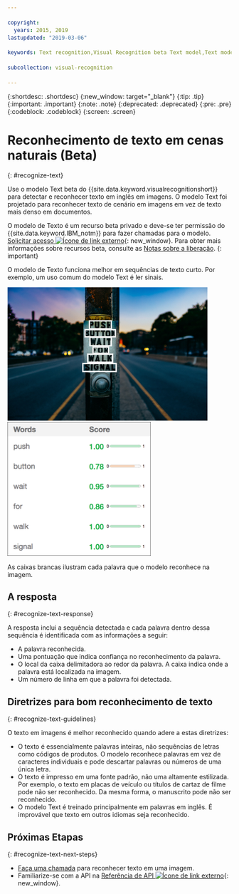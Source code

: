 ```yaml
---

copyright:
  years: 2015, 2019
lastupdated: "2019-03-06"

keywords: Text recognition,Visual Recognition beta Text model,Text model,recognize text

subcollection: visual-recognition

---
```


{:shortdesc: .shortdesc}
{:new_window: target="_blank"}
{:tip: .tip}
{:important: .important}
{:note: .note}
{:deprecated: .deprecated}
{:pre: .pre}
{:codeblock: .codeblock}
{:screen: .screen}

<!-- Link definitions -->

[api-ref-text]: https://{DomainName}/apidocs/visual-recognition/visual-recognition-v3-text

# Reconhecimento de texto em cenas naturais (Beta)
{: #recognize-text}

Use o modelo Text beta do {{site.data.keyword.visualrecognitionshort}} para detectar e reconhecer texto em inglês em imagens. O modelo Text foi projetado para reconhecer texto de cenário em imagens em vez de texto mais denso em documentos.

O modelo de Texto é um recurso beta privado e deve-se ter permissão do {{site.data.keyword.IBM_notm}} para fazer chamadas para o modelo. [Solicitar acesso ![Ícone de link externo](../../icons/launch-glyph.svg "Ícone de link externo")](https://datasciencex.typeform.com/to/nU6efl){: new_window}. Para obter mais informações sobre recursos beta, consulte as [Notas sobre a liberação](/docs/services/visual-recognition?topic=visual-recognition-release-notes#beta).
{: important}

O modelo de Texto funciona melhor em sequências de texto curto. Por exemplo, um uso comum do modelo Text é ler sinais.

![Placa de trânsito com caixas delimitadoras em torno das palavras reconhecidas. Foto de Ashim D’Silva no Unsplash](images/walk-signal-detection.png) ![Palavras e pontuações de confiança detectadas na imagem do sinal de trânsito](images/walk-signal-response.png)

As caixas brancas ilustram cada palavra que o modelo reconhece na imagem.

## A resposta
{: #recognize-text-response}

A resposta inclui a sequência detectada e cada palavra dentro dessa sequência é identificada com as informações a seguir:

- A palavra reconhecida.
- Uma pontuação que indica confiança no reconhecimento da palavra.
- O local da caixa delimitadora ao redor da palavra. A caixa indica onde a palavra está localizada na imagem.
- Um número de linha em que a palavra foi detectada.

## Diretrizes para bom reconhecimento de texto
{: #recognize-text-guidelines}

O texto em imagens é melhor reconhecido quando adere a estas diretrizes:

- O texto é essencialmente palavras inteiras, não sequências de letras como códigos de produtos. O modelo reconhece palavras em vez de caracteres individuais e pode descartar palavras ou números de uma única letra.
- O texto é impresso em uma fonte padrão, não uma altamente estilizada. Por exemplo, o texto em placas de veículo ou títulos de cartaz de filme pode não ser reconhecido. Da mesma forma, o manuscrito pode não ser reconhecido.
- O modelo Text é treinado principalmente em palavras em inglês. É improvável que texto em outros idiomas seja reconhecido.

## Próximas Etapas
{: #recognize-text-next-steps}

- [Faça uma chamada](/docs/services/visual-recognition?topic=visual-recognition-tutorial-recognize-text#tutorial-recognize-text) para reconhecer texto em uma imagem.
- Familiarize-se com a API na [Referência de API ![Ícone de link externo](../../icons/launch-glyph.svg "Ícone de link externo")](https://{DomainName}/apidocs/visual-recognition/visual-recognition-v3-text){: new_window}.
